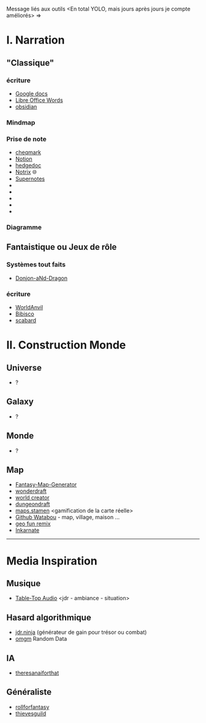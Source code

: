 Message liés aux outils <En total YOLO, mais jours après jours je compte améliorés> =>

# I. Narration
## "Classique"
### écriture
- [Google docs](https://docs.google.com/document/u/0/create?hl=fr)
- [Libre Office Words](https://fr.libreoffice.org/download/telecharger-libreoffice/)
- [obsidian](https://obsidian.md/)

### Mindmap


### Prise de note
- [cheqmark](https://cheqmark.io/) <uniquement checklist>
- [Notion](https://www.notion.so/fr)
-  [hedgedoc](https://hedgedoc.org/)
- [Notrix](https://notrix.netlify.app/) 🌐  
- [Supernotes](https://supernotes.app/)
-
-
-
-
-

### Diagramme


## Fantaistique ou Jeux de rôle
### Systèmes tout faits
- [Donjon-aNd-Dragon](https://www.aidedd.org/en/) 

### écriture
- [WorldAnvil](https://www.worldanvil.com/)
- [Bibisco](https://fr.bibisco.com/)
- [scabard](https://www.scabard.com/pbs)
# II. Construction Monde
## Universe
- ?

## Galaxy
- ?

## Monde
- ?

## Map
- [Fantasy-Map-Generator](https://azgaar.github.io/Fantasy-Map-Generator/)
- [wonderdraft](https://www.wonderdraft.net/)
- [world creator](https://www.world-creator.com/en/index.phtml)
- [dungeondraft](https://dungeondraft.net/)
- [maps.stamen](https://maps.stamen.com/#watercolor/) <gamification de la carte réelle> 
- [Github Watabou](https://watabou.github.io/) - map, village, maison ...
- [geo fun remix](https://geoo.fun/geo-remix/)
- [Inkarnate](https://inkarnate.com/)
------------------------------------------------------------------


# Media Inspiration
## Musique
- [Table-Top Audio](https://tabletopaudio.com/) <jdr - ambiance - situation>

## Hasard algorithmique
- [jdr.ninja](https://www.jdr.ninja/dnd/tresor-generateur-aleatoire) (générateur de gain pour trésor ou combat)
- [omgm](https://www.omgm.rocks/) Random Data 

## IA
- [theresanaiforthat](https://theresanaiforthat.com/)

## Généraliste
- [rollforfantasy](https://rollforfantasy.com/)
- [thievesguild](https://www.thievesguild.cc/tables/)
